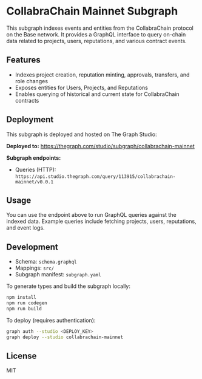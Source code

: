 # CollabraChain Mainnet Subgraph

This subgraph indexes events and entities from the CollabraChain protocol on the Base network. It provides a GraphQL interface to query on-chain data related to projects, users, reputations, and various contract events.

## Features
- Indexes project creation, reputation minting, approvals, transfers, and role changes
- Exposes entities for Users, Projects, and Reputations
- Enables querying of historical and current state for CollabraChain contracts

## Deployment

This subgraph is deployed and hosted on The Graph Studio:

**Deployed to:**
https://thegraph.com/studio/subgraph/collabrachain-mainnet

**Subgraph endpoints:**
- Queries (HTTP): `https://api.studio.thegraph.com/query/113915/collabrachain-mainnet/v0.0.1`

## Usage

You can use the endpoint above to run GraphQL queries against the indexed data. Example queries include fetching projects, users, reputations, and event logs.

## Development

- Schema: `schema.graphql`
- Mappings: `src/`
- Subgraph manifest: `subgraph.yaml`

To generate types and build the subgraph locally:

```sh
npm install
npm run codegen
npm run build
```

To deploy (requires authentication):

```sh
graph auth --studio <DEPLOY_KEY>
graph deploy --studio collabrachain-mainnet
```

## License

MIT 